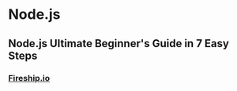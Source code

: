 # Node.js

## Node.js Ultimate Beginner's Guide in 7 Easy Steps

### [Fireship.io](https://fireship.io/courses/javascript/node-basics/)
